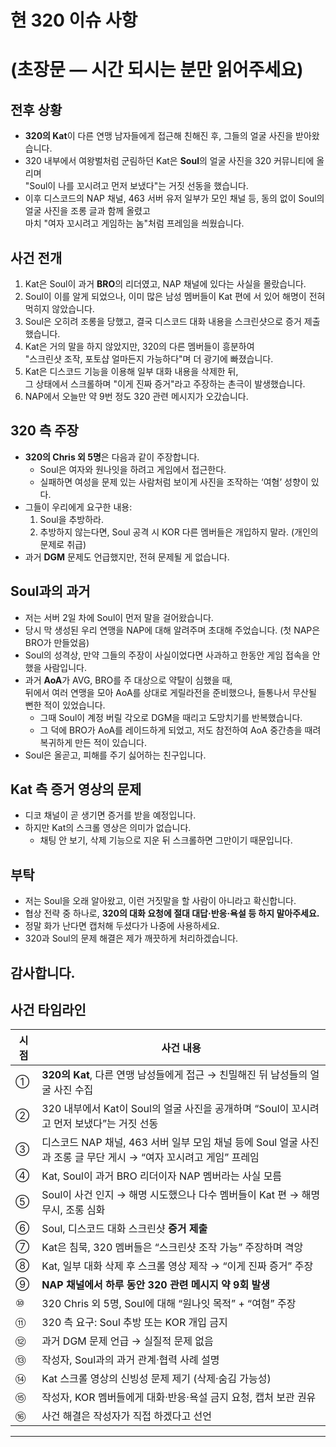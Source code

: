 # 현 320 이슈 사항
# (초장문 — 시간 되시는 분만 읽어주세요)

## 전후 상황
- **320의 Kat**이 다른 연맹 남자들에게 접근해 친해진 후, 그들의 얼굴 사진을 받아왔습니다.
- 320 내부에서 여왕벌처럼 군림하던 Kat은 **Soul**의 얼굴 사진을 320 커뮤니티에 올리며  
  "Soul이 나를 꼬시려고 먼저 보냈다"는 거짓 선동을 했습니다.
- 이후 디스코드의 NAP 채널, 463 서버 유저 일부가 모인 채널 등, 동의 없이 Soul의 얼굴 사진을 조롱 글과 함께 올렸고  
  마치 "여자 꼬시려고 게임하는 놈"처럼 프레임을 씌웠습니다.

## 사건 전개
1. Kat은 Soul이 과거 **BRO**의 리더였고, NAP 채널에 있다는 사실을 몰랐습니다.
2. Soul이 이를 알게 되었으나, 이미 많은 남성 멤버들이 Kat 편에 서 있어 해명이 전혀 먹히지 않았습니다.
3. Soul은 오히려 조롱을 당했고, 결국 디스코드 대화 내용을 스크린샷으로 증거 제출했습니다.
4. Kat은 거의 말을 하지 않았지만, 320의 다른 멤버들이 흥분하여  
   "스크린샷 조작, 포토샵 얼마든지 가능하다"며 더 광기에 빠졌습니다.
5. Kat은 디스코드 기능을 이용해 일부 대화 내용을 삭제한 뒤,  
   그 상태에서 스크롤하며 "이게 진짜 증거"라고 주장하는 촌극이 발생했습니다.
6. NAP에서 오늘만 약 9번 정도 320 관련 메시지가 오갔습니다.

## 320 측 주장
- **320의 Chris 외 5명**은 다음과 같이 주장합니다.
  - Soul은 여자와 원나잇을 하려고 게임에서 접근한다.
  - 실패하면 여성을 문제 있는 사람처럼 보이게 사진을 조작하는 ‘여혐’ 성향이 있다.
- 그들이 우리에게 요구한 내용:
  1. Soul을 추방하라.
  2. 추방하지 않는다면, Soul 공격 시 KOR 다른 멤버들은 개입하지 말라. (개인의 문제로 취급)
- 과거 **DGM** 문제도 언급했지만, 전혀 문제될 게 없습니다.

## Soul과의 과거
- 저는 서버 2일 차에 Soul이 먼저 말을 걸어왔습니다.
- 당시 막 생성된 우리 연맹을 NAP에 대해 알려주며 초대해 주었습니다. (첫 NAP은 BRO가 만들었음)
- Soul의 성격상, 만약 그들의 주장이 사실이었다면 사과하고 한동안 게임 접속을 안 했을 사람입니다.
- 과거 **AoA**가 AVG, BRO를 주 대상으로 약탈이 심했을 때,  
  뒤에서 여러 연맹을 모아 AoA를 상대로 게릴라전을 준비했으나, 들통나서 무산될 뻔한 적이 있었습니다.
  - 그때 Soul이 계정 버릴 각오로 DGM을 때리고 도망치기를 반복했습니다.
  - 그 덕에 BRO가 AoA를 레이드하게 되었고, 저도 참전하여 AoA 중간층을 때려 복귀하게 만든 적이 있습니다.
- Soul은 올곧고, 피해를 주기 싫어하는 친구입니다.

## Kat 측 증거 영상의 문제
- 디코 채널이 곧 생기면 증거를 받을 예정입니다.
- 하지만 Kat의 스크롤 영상은 의미가 없습니다.
  - 채팅 안 보기, 삭제 기능으로 지운 뒤 스크롤하면 그만이기 때문입니다.

## 부탁
- 저는 Soul을 오래 알아왔고, 이런 거짓말을 할 사람이 아니라고 확신합니다.
- 협상 전략 중 하나로, **320의 대화 요청에 절대 대답·반응·욕설 등 하지 말아주세요.**
- 정말 화가 난다면 캡처해 두셨다가 나중에 사용하세요.
- 320과 Soul의 문제 해결은 제가 깨끗하게 처리하겠습니다.

감사합니다.
---

## 사건 타임라인

| 시점 | 사건 내용 |
|------|-----------|
| ① | **320의 Kat**, 다른 연맹 남성들에게 접근 → 친밀해진 뒤 남성들의 얼굴 사진 수집 |
| ② | 320 내부에서 Kat이 Soul의 얼굴 사진을 공개하며 “Soul이 꼬시려고 먼저 보냈다”는 거짓 선동 |
| ③ | 디스코드 NAP 채널, 463 서버 일부 모임 채널 등에 Soul 얼굴 사진과 조롱 글 무단 게시 → “여자 꼬시려고 게임” 프레임 |
| ④ | Kat, Soul이 과거 BRO 리더이자 NAP 멤버라는 사실 모름 |
| ⑤ | Soul이 사건 인지 → 해명 시도했으나 다수 멤버들이 Kat 편 → 해명 무시, 조롱 심화 |
| ⑥ | Soul, 디스코드 대화 스크린샷 **증거 제출** |
| ⑦ | Kat은 침묵, 320 멤버들은 “스크린샷 조작 가능” 주장하며 격앙 |
| ⑧ | Kat, 일부 대화 삭제 후 스크롤 영상 제작 → “이게 진짜 증거” 주장 |
| ⑨ | **NAP 채널에서 하루 동안 320 관련 메시지 약 9회 발생** |
| ⑩ | 320 Chris 외 5명, Soul에 대해 “원나잇 목적” + “여혐” 주장 |
| ⑪ | 320 측 요구: Soul 추방 또는 KOR 개입 금지 |
| ⑫ | 과거 DGM 문제 언급 → 실질적 문제 없음 |
| ⑬ | 작성자, Soul과의 과거 관계·협력 사례 설명 |
| ⑭ | Kat 스크롤 영상의 신빙성 문제 제기 (삭제·숨김 가능성) |
| ⑮ | 작성자, KOR 멤버들에게 대화·반응·욕설 금지 요청, 캡처 보관 권유 |
| ⑯ | 사건 해결은 작성자가 직접 하겠다고 선언 |

---

